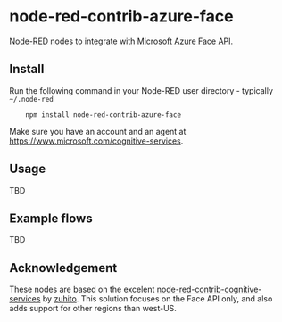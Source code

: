 node-red-contrib-azure-face
==============================

<a href="http://nodered.org" target="_new">Node-RED</a> nodes to integrate with <a href="https://azure.microsoft.com/en-us/services/cognitive-services/face/" target="_new">Microsoft Azure Face API</a>.

Install
-------

Run the following command in your Node-RED user directory - typically `~/.node-red`

        npm install node-red-contrib-azure-face

Make sure you have an account and an agent at https://www.microsoft.com/cognitive-services.

Usage
-----

TBD

Example flows
-------------

TBD

Acknowledgement
---------------

These nodes are based on the excelent <a href="https://github.com/zuhito/node-red-contrib-cognitive-services" target="_new">node-red-contrib-cognitive-services</a> by <a href="https://github.com/zuhito" target="_new">zuhito</a>. This solution focuses on the Face API only, and also adds support for other regions than west-US.